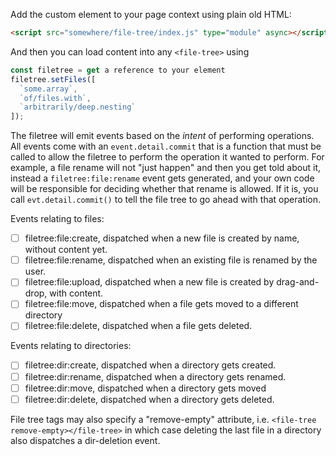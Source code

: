 Add the custom element to your page context using plain old HTML:

```html
<script src="somewhere/file-tree/index.js" type="module" async></script>
```

And then you can load content into any `<file-tree>` using

```js
const filetree = get a reference to your element
filetree.setFiles([
  `some.array`,
  `of/files.with`,
  `arbitrarily/deep.nesting`
]);
```

The filetree will emit events based on the _intent_ of performing operations. All events come with an `event.detail.commit` that is a function that must be called to allow the filetree to perform the operation it wanted to perform. For example, a file rename will not "just happen" and then you get told about it, instead a `filetree:file:rename` event gets generated, and your own code will be responsible for deciding whether that rename is allowed. If it is, you call `evt.detail.commit()` to tell the file tree to go ahead with that operation.

Events relating to files:

  - [ ] filetree:file:create, dispatched when a new file is created by name, without content yet.
  - [ ] filetree:file:rename, dispatched when an existing file is renamed by the user.
  - [ ] filetree:file:upload, dispatched when a new file is created by drag-and-drop, with content.
  - [ ] filetree:file:move, dispatched when a file gets moved to a different directory
  - [ ] filetree:file:delete, dispatched when a file gets deleted.

Events relating to directories:

  - [ ] filetree:dir:create, dispatched when a directory gets created.
  - [ ] filetree:dir:rename, dispatched when a directory gets renamed.
  - [ ] filetree:dir:move, dispatched when a directory gets moved
  - [ ] filetree:dir:delete, dispatched when a directory gets deleted.

File tree tags may also specify a "remove-empty" attribute, i.e. `<file-tree remove-empty></file-tree>` in which case deleting the last file in a directory  also dispatches a dir-deletion event.
